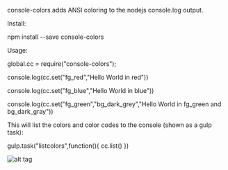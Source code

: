 console-colors adds ANSI coloring to the nodejs console.log output.

Install:

npm install --save console-colors


Usage:


global.cc = require("console-colors");


console.log(cc.set("fg_red","Hello World in red"))

console.log(cc.set("fg_blue","Hello World in blue"))

console.log(cc.set("fg_green","bg_dark_grey","Hello World in fg_green and bg_dark_gray"))


This will list the colors and color codes to the console (shown as a gulp task):

gulp.task("listcolors",function(){
  cc.list()
})


![alt tag](https://dmtmix.com/dnetAPI/getImage/console_colors.png)
